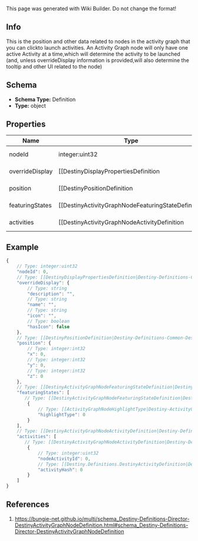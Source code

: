 <span class="wiki-builder">This page was generated with Wiki Builder. Do not change the format!</span>

## Info
This is the position and other data related to nodes in the activity graph that you can clickto launch activities.  An Activity Graph node will only have one active Activity at a time,which will determine the activity to be launched (and, unless overrideDisplay information is provided,will also determine the tooltip and other UI related to the node)

## Schema
* **Schema Type:** Definition
* **Type:** object

## Properties
Name | Type | Description
---- | ---- | -----------
nodeId | integer:uint32 | An identifier for the Activity Graph Node, only guaranteed to be unique within its parent Activity Graph.
overrideDisplay | [[DestinyDisplayPropertiesDefinition|Destiny-Definitions-Common-DestinyDisplayPropertiesDefinition]]:Definition | The node *may* have display properties that override the active Activity's display properties.
position | [[DestinyPositionDefinition|Destiny-Definitions-Common-DestinyPositionDefinition]]:Definition | The position on the map for this node.
featuringStates | [[DestinyActivityGraphNodeFeaturingStateDefinition|Destiny-Definitions-Director-DestinyActivityGraphNodeFeaturingStateDefinition]]:Definition[] | The node may have various visual accents placed on it, or styles applied.  These are the list of possible stylesthat the Node can have.  The game iterates through each, looking for the first one that passes a check of the requiredgame/character/account state in order to show that style, and then renders the node in that style.
activities | [[DestinyActivityGraphNodeActivityDefinition|Destiny-Definitions-Director-DestinyActivityGraphNodeActivityDefinition]]:Definition[] | The node may have various possible activities that could be active for it, however only one may be activeat a time.  See the DestinyActivityGraphNodeActivityDefinition for details.

## Example
```javascript
{
    // Type: integer:uint32
    "nodeId": 0,
    // Type: [[DestinyDisplayPropertiesDefinition|Destiny-Definitions-Common-DestinyDisplayPropertiesDefinition]]:Definition
    "overrideDisplay": {
        // Type: string
        "description": "",
        // Type: string
        "name": "",
        // Type: string
        "icon": "",
        // Type: boolean
        "hasIcon": false
    },
    // Type: [[DestinyPositionDefinition|Destiny-Definitions-Common-DestinyPositionDefinition]]:Definition
    "position": {
        // Type: integer:int32
        "x": 0,
        // Type: integer:int32
        "y": 0,
        // Type: integer:int32
        "z": 0
    },
    // Type: [[DestinyActivityGraphNodeFeaturingStateDefinition|Destiny-Definitions-Director-DestinyActivityGraphNodeFeaturingStateDefinition]]:Definition[]
    "featuringStates": [
       // Type: [[DestinyActivityGraphNodeFeaturingStateDefinition|Destiny-Definitions-Director-DestinyActivityGraphNodeFeaturingStateDefinition]]:Definition
        {
            // Type: [[ActivityGraphNodeHighlightType|Destiny-ActivityGraphNodeHighlightType]]:Enum
            "highlightType": 0
        }
    ],
    // Type: [[DestinyActivityGraphNodeActivityDefinition|Destiny-Definitions-Director-DestinyActivityGraphNodeActivityDefinition]]:Definition[]
    "activities": [
       // Type: [[DestinyActivityGraphNodeActivityDefinition|Destiny-Definitions-Director-DestinyActivityGraphNodeActivityDefinition]]:Definition
        {
            // Type: integer:uint32
            "nodeActivityId": 0,
            // Type: [[Destiny.Definitions.DestinyActivityDefinition|Destiny-Definitions-DestinyActivityDefinition]]:integer:uint32
            "activityHash": 0
        }
    ]
}

```

## References
1. https://bungie-net.github.io/multi/schema_Destiny-Definitions-Director-DestinyActivityGraphNodeDefinition.html#schema_Destiny-Definitions-Director-DestinyActivityGraphNodeDefinition
